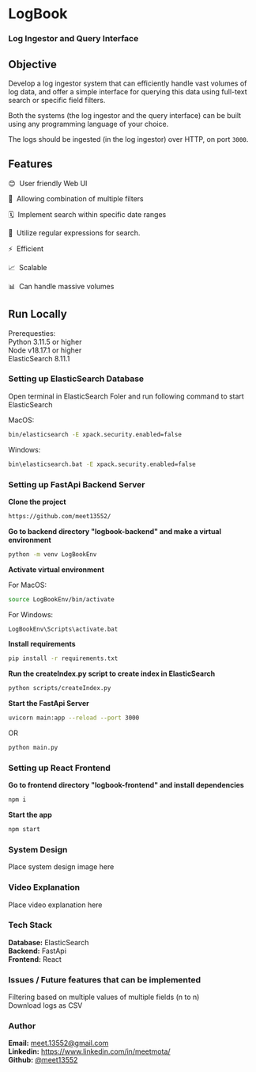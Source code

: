 # LogBook

### Log Ingestor and Query Interface

## Objective

Develop a log ingestor system that can efficiently handle vast volumes of log data, and offer a simple interface for querying this data using full-text search or specific field filters.

Both the systems (the log ingestor and the query interface) can be built using any programming language of your choice.

The logs should be ingested (in the log ingestor) over HTTP, on port `3000`.

## Features

😊 &nbsp;User friendly Web UI

🔌 &nbsp;Allowing combination of multiple filters

🗓️ &nbsp;Implement search within specific date ranges

🤯 &nbsp;Utilize regular expressions for search.

⚡ &nbsp;Efficient

📈 &nbsp;Scalable

📊 &nbsp;Can handle massive volumes 


## Run Locally

Prerequesties: \
Python 3.11.5 or higher \
Node v18.17.1 or higher \
ElasticSearch 8.11.1

### Setting up ElasticSearch Database

Open terminal in ElasticSearch Foler and run following command to start ElasticSearch

MacOS:
``` bash
bin/elasticsearch -E xpack.security.enabled=false
```

Windows:
``` bash
bin\elasticsearch.bat -E xpack.security.enabled=false
```

### Setting up FastApi Backend Server

**Clone the project**
```bash
https://github.com/meet13552/
```

**Go to backend directory "logbook-backend" and make a virtual environment**
```bash
python -m venv LogBookEnv
```

**Activate virtual environment**

For MacOS:
```bash
source LogBookEnv/bin/activate
```

For Windows:
```bash
LogBookEnv\Scripts\activate.bat
```

**Install requirements**
```bash
pip install -r requirements.txt
```

**Run the createIndex.py script to create index in ElasticSearch**
```bash
python scripts/createIndex.py
```

**Start the FastApi Server**
```bash
uvicorn main:app --reload --port 3000
```
OR
```bash
python main.py
```

### Setting up React Frontend

**Go to frontend directory "logbook-frontend" and install dependencies**
```bash
npm i
```

**Start the app**
```bash
npm start
```

### System Design

Place system design image here

### Video Explanation

Place video explanation here

### Tech Stack

**Database:** ElasticSearch \
**Backend:** FastApi \
**Frontend:** React

### Issues / Future features that can be implemented

Filtering based on multiple values of multiple fields (n to n) \
Download logs as CSV

### Author

**Email:** meet.13552@gmail.com \
**Linkedin:** https://www.linkedin.com/in/meetmota/ \
**Github:** [@meet13552](https://www.github.com/meet13552)
